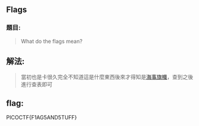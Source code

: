 ## Flags
### 題目:
>What do the flags mean?



## 解法:
>當初也是卡很久完全不知道這是什麼東西後來才得知是[海事旗幟](https://zh.wikipedia.org/wiki/%E5%9C%8B%E9%9A%9B%E4%BF%A1%E8%99%9F%E6%97%97)，查到之後進行查表即可
## flag:
PICOCTF{F1AG5AND5TUFF}
